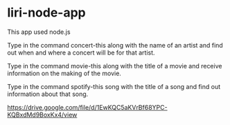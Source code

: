 # liri-node-app

This app used node.js

Type in the command concert-this along with the name of an artist and find out when and where a concert will be for that artist.

Type in the command movie-this along with the title of a movie and receive information on the making of the movie.

Type in the command spotify-this song with the title of a song and find out information about that song.

https://drive.google.com/file/d/1EwKQC5aKVrBf68YPC-KQBxdMd9BoxKx4/view
